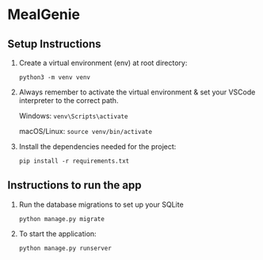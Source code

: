 # MealGenie


## Setup Instructions

1. Create a virtual environment (env) at root directory:

    `python3 -m venv venv`

2. Always remember to activate the virtual environment & set your VSCode interpreter to the correct path.

    Windows: `venv\Scripts\activate`

    macOS/Linux: `source venv/bin/activate`


3. Install the dependencies needed for the project:


    `pip install -r requirements.txt`


## Instructions to run the app

1. Run the database migrations to set up your SQLite

    `python manage.py migrate`

2. To start the application:

    `python manage.py runserver`